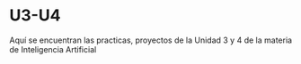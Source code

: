 # U3-U4
Aquí se encuentran las practicas, proyectos de la Unidad 3 y 4 de la materia de Inteligencia Artificial
